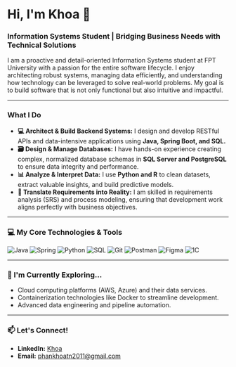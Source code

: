 # Hi, I'm Khoa 👋

### Information Systems Student | Bridging Business Needs with Technical Solutions

I am a proactive and detail-oriented Information Systems student at FPT University with a passion for the entire software lifecycle. I enjoy architecting robust systems, managing data efficiently, and understanding how technology can be leveraged to solve real-world problems. My goal is to build software that is not only functional but also intuitive and impactful.

---

### What I Do

*   **💻 Architect & Build Backend Systems:** I design and develop RESTful APIs and data-intensive applications using **Java, Spring Boot, and SQL.**
*   **🗃️ Design & Manage Databases:** I have hands-on experience creating complex, normalized database schemas in **SQL Server and PostgreSQL** to ensure data integrity and performance.
*   **📊 Analyze & Interpret Data:** I use **Python and R** to clean datasets, extract valuable insights, and build predictive models.
*   **🔗 Translate Requirements into Reality:** I am skilled in requirements analysis (SRS) and process modeling, ensuring that development work aligns perfectly with business objectives.

---

### 💻 My Core Technologies & Tools

![Java](https://img.shields.io/badge/java-%23ED8B00.svg?style=for-the-badge&logo=openjdk&logoColor=white)
![Spring](https://img.shields.io/badge/spring-%236DB33F.svg?style=for-the-badge&logo=spring&logoColor=white)
![Python](https://img.shields.io/badge/python-3670A0?style=for-the-badge&logo=python&logoColor=ffdd54)
![SQL](https://img.shields.io/badge/SQL-025E8C.svg?style=for-the-badge&logo=PostgreSQL&logoColor=white)
![Git](https://img.shields.io/badge/git-%23F05033.svg?style=for-the-badge&logo=git&logoColor=white)
![Postman](https://img.shields.io/badge/Postman-FF6C37?style=for-the-badge&logo=postman&logoColor=white)
![Figma](https://img.shields.io/badge/figma-%23F24E1E.svg?style=for-the-badge&logo=figma&logoColor=white)
![1C](https://img.shields.io/badge/1C-CE0000?style=for-the-badge&logo=1c&logoColor=white)


---

### 🌱 I'm Currently Exploring...

*   Cloud computing platforms (AWS, Azure) and their data services.
*   Containerization technologies like Docker to streamline development.
*   Advanced data engineering and pipeline automation.

---

### 📫 Let's Connect!

*   **LinkedIn:** [Khoa](https://www.linkedin.com/in/brendan-phan-u34834/)
*   **Email:** phankhoatn2011@gmail.com
